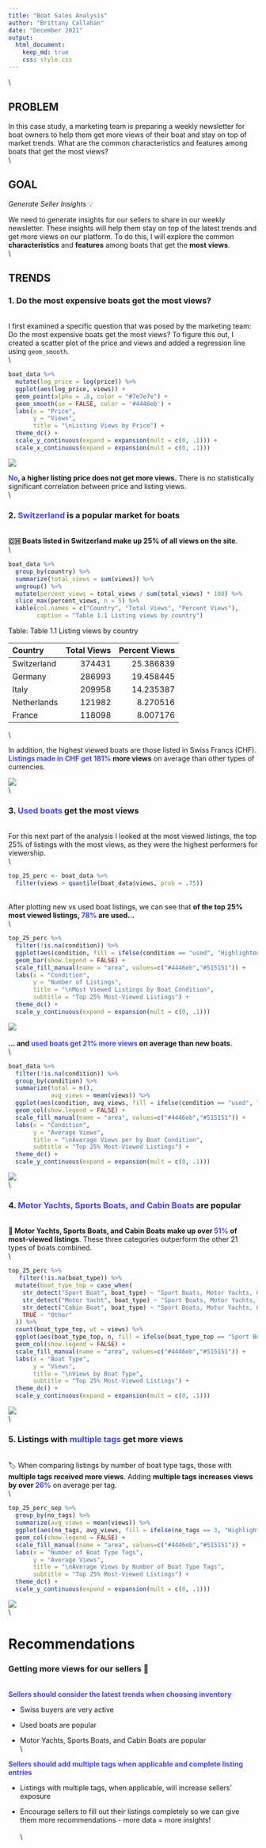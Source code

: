 ```yaml
---
title: "Boat Sales Analysis"
author: "Brittany Callahan"
date: "December 2021"
output: 
  html_document:
    keep_md: true
    css: style.css
---
```



\


## PROBLEM

In this case study, a marketing team is preparing a weekly newsletter for boat owners to help them get more views of their boat and stay on top of market trends. What are the common characteristics and features among boats that get the most views?
\
\

## GOAL

*Generate Seller Insights* 💡

We need to generate insights for our sellers to share in our weekly newsletter. These insights will help them stay on top of the latest trends and get more views on our platform. To do this, I will explore the common **characteristics** and **features** among boats that get the **most views**. 
\
\

## TRENDS

### 1. Do the most expensive boats get the most views?
\
I first examined a specific question that was posed by the marketing team: Do the most expensive boats get the most views? To figure this out, I created a scatter plot of the price and views and added a regression line using `geom_smooth`.
\
\

```r
boat_data %>% 
  mutate(log_price = log(price)) %>% 
  ggplot(aes(log_price, views)) +
  geom_point(alpha = .8, color = "#7e7e7e") +
  geom_smooth(se = FALSE, color = '#4446eb') +
  labs(x = "Price", 
       y = "Views", 
       title = "\nListing Views by Price") +
  theme_dc() +
  scale_y_continuous(expand = expansion(mult = c(0, .1))) +
  scale_x_continuous(expand = expansion(mult = c(0, .1)))
```

![](boat-sales-analysis_files/figure-html/price-plot-1.png)<!-- -->

**<span style="color:#4446eb">No</span>, a higher listing price does not get more views.** There is no statistically significant correlation between price and listing views.
\
\

### 2. <span style="color:#4446eb">Switzerland</span> is a popular market for boats
\
**🇨🇭 Boats listed in Switzerland make up 25% of all views on the site**.
\
\



```r
boat_data %>% 
  group_by(country) %>% 
  summarize(total_views = sum(views)) %>% 
  ungroup() %>% 
  mutate(percent_views = total_views / sum(total_views) * 100) %>% 
  slice_max(percent_views, n = 5) %>% 
  kable(col.names = c("Country", "Total Views", "Percent Views"),
        caption = "Table 1.1 Listing views by country")
```



Table: Table 1.1 Listing views by country

|Country     | Total Views| Percent Views|
|:-----------|-----------:|-------------:|
|Switzerland |      374431|     25.386839|
|Germany     |      286993|     19.458445|
|Italy       |      209958|     14.235387|
|Netherlands |      121982|      8.270516|
|France      |      118098|      8.007176|
\

In addition, the highest viewed boats are those listed in Swiss Francs (CHF). **<span style="color:#4446eb">Listings made in CHF get 181%</span> more views** on average than other types of currencies.

![](boat-sales-analysis_files/figure-html/currency-plot-1.png)<!-- -->
\
\

### 3. <span style="color:#4446eb">Used boats</span> get the most views
\
For this next part of the analysis I looked at the most viewed listings, the top 25% of listings with the most views, as they were the highest performers for viewership.
\
\

```r
top_25_perc <- boat_data %>% 
  filter(views > quantile(boat_data$views, prob = .75))
```

\
After plotting new vs used boat listings, we can see that **of the top 25% most viewed listings, <span style="color:#4446eb">78%</span> are used...**
\
\

```r
top_25_perc %>% 
  filter(!is.na(condition)) %>% 
  ggplot(aes(condition, fill = ifelse(condition == "used", "Highlighted", "Normal"))) +
  geom_bar(show.legend = FALSE) +
  scale_fill_manual(name = "area", values=c("#4446eb","#515151")) +
  labs(x = "Condition", 
       y = "Number of Listings", 
       title = "\nMost Viewed Listings by Boat Condition",
       subtitle = "Top 25% Most-Viewed Listings") +
  theme_dc() +
  scale_y_continuous(expand = expansion(mult = c(0, .1)))
```

![](boat-sales-analysis_files/figure-html/used-new-count-1.png)<!-- -->
\
\
**... and <span style="color:#4446eb">used boats get 21% more views</span> on average than new boats**.
\
\

```r
boat_data %>% 
  filter(!is.na(condition)) %>% 
  group_by(condition) %>% 
  summarize(total = n(),
            avg_views = mean(views)) %>% 
  ggplot(aes(condition, avg_views, fill = ifelse(condition == "used", "Highlighted", "Normal"))) +
  geom_col(show.legend = FALSE) +
  scale_fill_manual(name = "area", values=c("#4446eb","#515151")) +
  labs(x = "Condition", 
       y = "Average Views", 
       title = "\nAverage Views per by Boat Condition",
       subtitle = "Top 25% Most-Viewed Listings") +
  theme_dc() +
  scale_y_continuous(expand = expansion(mult = c(0, .1)))
```

![](boat-sales-analysis_files/figure-html/used-new-avg-1.png)<!-- -->
\
\

### 4. <span style="color:#4446eb">Motor Yachts, Sports Boats, and Cabin Boats</span> are popular 
\
**🚤 Motor Yachts, Sports Boats, and Cabin Boats make up over <span style="color:#4446eb">51%</span> of most-viewed listings**. These three categories outperform the other 21 types of boats combined.
\
\


```r
top_25_perc %>%
   filter(!is.na(boat_type)) %>% 
  mutate(boat_type_top = case_when(
    str_detect("Sport Boat", boat_type) ~ "Sport Boats, Motor Yachts, Cabin Boats",
    str_detect("Motor Yacht", boat_type) ~ "Sport Boats, Motor Yachts, Cabin Boats",
    str_detect("Cabin Boat", boat_type) ~ "Sport Boats, Motor Yachts, Cabin Boats",
    TRUE ~ "Other"
  )) %>% 
  count(boat_type_top, wt = views) %>%  
  ggplot(aes(boat_type_top, n, fill = ifelse(boat_type_top == "Sport Boats, Motor Yachts, Cabin Boats", "Highlighted", "Normal"))) +
  geom_col(show.legend = FALSE) +
  scale_fill_manual(name = "area", values=c("#4446eb","#515151")) +
  labs(x = "Boat Type", 
       y = "Views", 
       title = "\nViews by Boat Type",
       subtitle = "Top 25% Most-Viewed Listings") +
  theme_dc() +
  scale_y_continuous(expand = expansion(mult = c(0, .1)))
```

![](boat-sales-analysis_files/figure-html/views-by-type-1.png)<!-- -->
\
\

### 5. Listings with <span style="color:#4446eb">multiple tags</span> get more views
\
🏷 When comparing listings by number of boat type tags, those with **multiple tags received more views**. Adding **multiple tags increases views by over <span style="color:#4446eb">26%</span>** on average per tag.
\
\


```r
top_25_perc_sep %>% 
  group_by(no_tags) %>% 
  summarize(avg_views = mean(views)) %>% 
  ggplot(aes(no_tags, avg_views, fill = ifelse(no_tags == 3, "Highlighted", "Normal"))) +
  geom_col(show.legend = FALSE) +
  scale_fill_manual(name = "area", values=c("#4446eb","#515151")) +
  labs(x = "Number of Boat Type Tags", 
       y = "Average Views", 
       title = "\nAverage Views by Number of Boat Type Tags",
       subtitle = "Top 25% Most-Viewed Listings") +
  theme_dc() +
  scale_y_continuous(expand = expansion(mult = c(0, .1)))
```

![](boat-sales-analysis_files/figure-html/views-by-multi-tag-1.png)<!-- -->
\
\

# Recommendations

### Getting more views for our sellers 👀
\
**<span style="color:#4446eb">Sellers should consider the latest trends when choosing inventory</span>**

- Swiss buyers are very active

- Used boats are popular

- Motor Yachts, Sports Boats, and Cabin Boats are popular
\
\

**<span style="color:#4446eb">Sellers should add multiple tags when applicable and complete listing entries</span>**

- Listings with multiple tags,  when applicable, will increase sellers’ exposure

- Encourage sellers to fill out their listings completely so we can give them more recommendations - more data = more insights!
\
\
\


